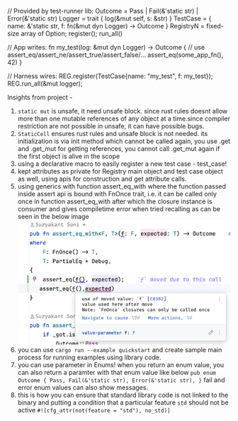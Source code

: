 // Provided by test-runner lib:
Outcome = Pass | Fail(&'static str) | Error(&'static str)
Logger = trait { log(&mut self, s: &str) }
TestCase = { name: &'static str, f: fn(&mut dyn Logger) -> Outcome }
RegistryN = fixed-size array of Option<TestCase>; register(); run_all()

// App writes:
fn my_test(log: &mut dyn Logger) -> Outcome {
// use assert_eq/assert_ne/assert_true/assert_false/...
assert_eq(some_app_fn(), 42)
}

// Harness wires:
REG.register(TestCase{name: "my_test", f: my_test});
REG.run_all(&mut logger);

Insights from project -

1. `static mut` is unsafe, it need unsafe block. since rust rules doesnt allow more than one mutable references of any
   object at a time.since compiler restriction
   are not possible in unsafe, it can have possible bugs.
2. `StaticCell` ensures rust rules and unsafe block is not needed. its initialization is via init method which cannot be
   called again, you use .get and .get_mut for getting references,
   you cannot call .get_mut again if the first object is alive in the scope
3. using a declarative macro to easily register a new test case - test_case!
4. kept attributes as private for Registry main object and test case object as well, using apis for construction and get
   attribute calls.
5. using generics with function assert_eq_with where the function passed inside assert api is bound with FnOnce trait,
   i.e. it can be called only once in function assert_eq_with after which the closure instance is
   consumer and gives compiletime error when tried recalling as can be seen in the below image
   ![img.png](img.png)
6. you can use `cargo run --example quickstart` and create sample main process for running examples using library code.
7. you can use parameter in Enums! when you return an enum value, you can also return a paramter with that enum value
   like below
   `pub enum Outcome {
       Pass,
       Fail(&'static str),
       Error(&'static str),
   }` fail and error enum values can also show messages.
8. this is how you can ensure that standard library code is not linked to the binary and putting a condition that a
   particular feature `std` should not be active
   `#![cfg_attr(not(feature = "std"), no_std)]`